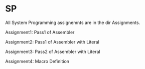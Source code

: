 # SP
All System Programming assignemnts are in the dir Assignments.

Assignment1: Pass1 of Assembler 

Assignment2: Pass1 of Assembler with Literal

Assignment3: Pass2 of Assembler with Literal

Assignment4: Macro Definition 
